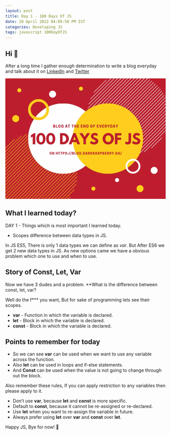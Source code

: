 ```yaml
---
layout: post
title: Day 1 - 100 Days Of JS
date: 20 April 2022 04:09:50 PM IST
categories: Developing JS
tags: javascript 100DayOfJS
---
```


## Hi 👋
After a long time I gather enough determination to write a blog everyday and talk about it on [LinkedIn](https://www.linkedin.com/in/darkraspberry/) and [Twitter](https://twitter.com/devRaspberry)

![100daysOfJS](/assets/img/100daysofjs.webp)

## What I learned today?
DAY 1 - Things which is most important I learned today.
 - Scopes difference between data types in JS.

In JS ES5, There is only 1 data types we can define as *var*. But After ES6 we get 2 new data types in JS. As new options came we have a obvious problem which one to use and when to use.

## Story of Const, Let, Var
Now we have 3 dudes and a problem. **What is the difference between const, let, var?

Well do the f*** you want, But for sake of programming lets see their scopes.

 - **var** - Function in which the variable is declared.
 - **let** - Block in which the variable is declared.
 - **const** - Block in which the variable is declared.

## Points to remember for today
- So we can see **var** can be used when we want to use any variable across the function.
- Also **let** can be used in loops and if-else statements.
- And **Const** can be used when the value is not going to change through out the block. 

Also remember these rules, If you can apply restriction to any variables then please apply to it.
 - Don’t use **var**, because **let** and **const** is more specific.
 - Default to **const**, because it cannot be re-assigned or re-declared.
 - Use **let** when you want to re-assign the variable in future.
 - Always prefer using **let** over **var** and **const** over **let**.

Happy JS, Bye for now! 👋